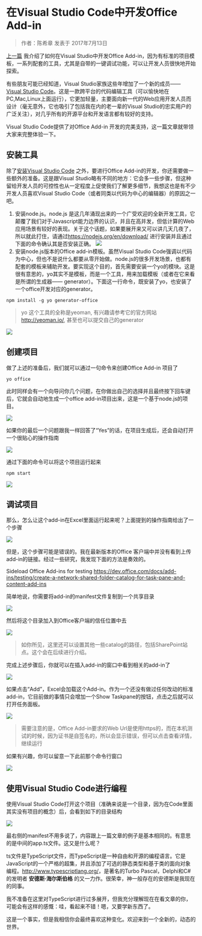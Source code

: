 # 在Visual Studio Code中开发Office Add-in
> 作者：陈希章 发表于 2017年7月13日

[上一篇](officeaddindev.md) 我介绍了如何在Visual Studio中开发Office Add-in，因为有标准的项目模板，一系列配套的工具，尤其是自带的一键调试功能，可以让开发人员很快地开始探索。

有些朋友可能已经知道，Visual Studio家族这些年增加了一个新的成员—— [Visual Studio Code](https://code.visualstudio.com/)。这是一款跨平台的代码编辑工具（可以愉快地在PC,Mac,Linux上面运行），它更加轻量，主要面向新一代的Web应用开发人员而设计（毫无意外，它也吸引了包括我在内的老一辈的Visual Studio的忠实用户的广泛关注），对几乎所有的开源平台和开发语言都有较好的支持。

Visual Studio Code提供了对Office Add-in 开发的完美支持，这一篇文章就带领大家来完整体验一下。

## 安装工具

除了[安装Visual Studio Code](https://code.visualstudio.com/Download) 之外，要进行Office Add-in的开发，你还需要做一些额外的准备。这是跟Visual Studio略有不同的地方：它会多一些步骤，但这种留给开发人员的可控性也从一定程度上促使我们了解更多细节，我想这也是有不少开发人员喜欢Visual Studio Code（或者同类以代码为中心的编辑器）的原因之一吧。

1. 安装node.js。node.js 是这几年涌现出来的一个广受欢迎的全新开发工具，它颠覆了我们对于Javascript能力边界的认识，并且在高并发，但低计算的Web应用场景有较好的表现。关于这个话题，如果要展开来又可以讲几天几夜了，所以就此打住，请通过<https://nodejs.org/en/download/> 进行安装并且通过下面的命令确认其是否安装正确。
![](images/nodenpmversion.png)
1. 安装node.js版本的Office add-in模板。虽然Visual Studio Code强调以代码为中心，但也不是说什么都要从零开始做。node.js的很多开发场景，也都有配套的模板来辅助开发。要实现这个目的，首先需要安装一个yo的模块。这是很有意思的，yo其实不是模板，而是一个工具，用来加载模板（或者在它来看是所谓的生成器—— generator）。下面这一行命令，既安装了yo，也安装了一个office开发对应的generator。
```
npm install -g yo generator-office
```
> yo 这个工具的全称是yeoman, 有兴趣请参考它的官方网站 <http://yeoman.io/>, 甚至也可以提交自己的generator

![](images/npmyoofficegenerator.png)


## 创建项目

做了上述的准备后，我们就可以通过一句命令来创建Office Add-in 项目了

```
yo office
```
此时同样会有一个向导问你几个问题，在你做出自己的选择并且最终按下回车键后，它就会自动地生成一个office add-in项目出来，这是一个基于node.js的项目。

![](images/officewebaddinnodejs.png)

如果你的最后一个问题跟我一样回答了“Yes”的话，在项目生成后，还会自动打开一个很贴心的操作指南

![](images/officeaddinvscodestart.png)

通过下面的命令可以将这个项目运行起来

```
npm start
```
![](images/exceladdinsamplecodesample.png)

## 调试项目

那么，怎么让这个add-in在Excel里面运行起来呢？上面提到的操作指南给出了一个步骤

![](images/exceladdinsideload.PNG)

但是，这个步骤可能是错误的。我在最新版本的Office 客户端中并没有看到上传add-in的链接。经过一些研究，我发现下面的方法是奏效的。

Sideload Office Add-ins for testing 
<https://dev.office.com/docs/add-ins/testing/create-a-network-shared-folder-catalog-for-task-pane-and-content-add-ins>

简单地说，你需要将add-in的manifest文件复制到一个共享目录

![](images/officeaddinsharedfolder.PNG)

然后将这个目录加入到Office客户端的信任位置中去

![](images/officeaddincatalogs.png)

> 如你所见，这里还可以设置其他一些catalog的路径，包括SharePoint站点。这个会在后续进行介绍。

完成上述步骤后，你就可以在插入add-in的窗口中看到相关的add-in了

![](images/sharedfolderaddin.png)

如果点击“Add”，Excel会加载这个Add-in。作为一个还没有做过任何改动的标准add-in，它目前做的事情只会增加一个Show Taskpane的按钮，点击之后就可以打开任务面板。

![](images/exceladdincodeloadsample.png)

> 需要注意的是，Office Add-in要求的Web Url是使用https的，而在本机测试的时候，因为证书是自签名的，所以会显示错误，但可以点击查看详情，继续运行

如果有兴趣，你可以留意一下此前那个命令行窗口

![](images/exceladdinnpmconsole.png)

## 使用Visual Studio Code进行编程

使用Visual Studio Code打开这个项目（准确来说是一个目录，因为在Code里面其实没有项目的概念）后，会看到如下的目录结构

![](images/vscodeexceladdin.png)

最右侧的manifest不用多说了，内容跟上一篇文章的例子是基本相同的。有意思的是中间的app.ts文件。这又是什么呢？

ts文件是TypeScript文件，而TypeScript是一种自由和开源的编程语言。它是JavaScript的一个严格的超集，并且添加了可选的静态类型和基于类的面向对象编程。<http://www.typescriptlang.org/>，是著名的Turbo Pascal，Delphi和C#的发明者 **安德斯·海尔斯伯格** 的又一力作。很荣幸，神一般存在的安德斯是我现在的同事。

我不准备在这里对TypeScript进行过多展开，但我充分理解现在在看文章的你，可能会有这样的感慨：哇，看起来不错！嗯，又要学新东西了。

这是一个事实，但是我相信你会最终喜欢这种变化。欢迎来到一个全新的，动态的世界。


